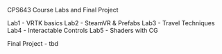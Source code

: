 CPS643 Course Labs and Final Project

Lab1 - VRTK basics
Lab2 - SteamVR & Prefabs
Lab3 - Travel Techniques
Lab4 - Interactable Controls
Lab5 - Shaders with CG

Final Project - tbd
